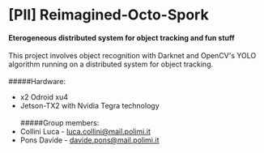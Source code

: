 # [PII]  Reimagined-Octo-Spork
#### Eterogeneous distributed system for object tracking and fun stuff

This project involves object recognition with Darknet and OpenCV's YOLO algorithm running on a distributed system for object tracking.
<br><br>
#####Hardware:
* x2 Odroid xu4 
* Jetson-TX2 with Nvidia Tegra technology
<br><br>
#####Group members:
* Collini Luca - luca.collini@mail.polimi.it
* Pons Davide - davide.pons@mail.polimi.it
<br>
